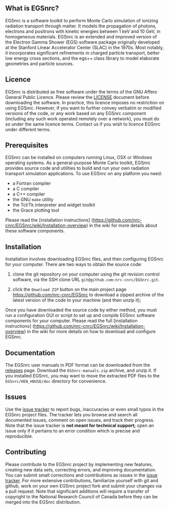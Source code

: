 ## What is EGSnrc?

EGSnrc is a software toolkit to perform Monte Carlo simulation of
ionizing radiation transport through matter. It models the propagation
of photons, electrons and positrons with kinetic energies between
1&nbsp;keV and 10&nbsp;GeV, in homogeneous materials. EGSnrc is an
extended and improved version of the Electron Gamma Shower (EGS)
software package originally developed at the Stanford Linear Accelerator
Center (SLAC) in the 1970s. Most notably, it incorporates significant
refinements in charged particle transport, better low energy cross
sections, and the egs++ class library to model elaborate geometries and
particle sources.


## Licence

EGSnrc is distributed as free software under the terms of the GNU Affero
General Public Licence. Please review the [LICENSE](LICENCE.md) document
before downloading the software. In practice, this licence imposes no
restriction on using EGSnrc. However, if you want to further convey
verbatim or modified versions of the code, or any work based on any
EGSnrc component (including any such work operated remotely over a
network), you must do so under the same licence terms. Contact us if you
wish to licence EGSnrc under different terms.


## Prerequisites

EGSnrc can be installed on computers running Linux, OSX or Windows
operating systems. As a general-purpose Monte Carlo toolkit, EGSnrc
provides source code and utilities to build and run your own
radiation transport simulation applications. To use EGSnrc
on any platform you need:

- a Fortran compiler
- a C compiler
- a C++ compiler
- the GNU `make` utility
- the Tcl/Tk interpreter and widget toolkit
- the Grace plotting tool

Please read the [installation instructions]
(https://github.com/nrc-cnrc/EGSnrc/wiki/Installation-overview) in the
wiki for more details about these software components.

## Installation

Installation involves downloading EGSnrc files, and then configuring
EGSnrc for your computer. There are two ways to obtain the source code:

1. clone the git repository on your computer using the git revision
control software, via the SSH clone URL
`git@github.com:nrc-cnrc/EGSnrc.git`.

2. click the `Download ZIP` button on the main project page
https://github.com/nrc-cnrc/EGSnrc to download a zipped archive of the
latest version of the code to your machine (and then unzip it);

Once you have downloaded the source code by either method, you must run
a configuration GUI or script to set up and compile EGSnrc software
components for your computer. Please read the full
[installation instructions]
(https://github.com/nrc-cnrc/EGSnrc/wiki/Installation-overview) in the
wiki for more details on how to download and configure EGSnrc.


## Documentation

The EGSnrc user manuals in PDF format can be downloaded from the
[releases](https://github.com/nrc-cnrc/EGSnrc/releases) page. Download
the `EGSnrc-manuals.zip` archive, and unzip it. If you installed EGSnrc,
you may want to move the extracted PDF files to the
`EGSnrc/HEN_HOUSE/doc`
directory for convenience.


## Issues

Use the [issue tracker](https://github.com/nrc-cnrc/EGSnrc/issues) to
report bugs, inaccuracies or even small typos in the EGSnrc project
files. The tracker lets you browse and search all documented issues,
comment on open issues, and track their progress. Note that the issue
tracker is **not meant for technical support;** open an issue only if it
pertains to an error condition which is precise and reproducible.


## Contributing

Please contribute to the EGSnrc project by implementing new features,
creating new data sets, correcting errors, and improving documentation.
You can submit small corrections and contributions as issues in the
[issue tracker](https://github.com/nrc-cnrc/EGSnrc/issues). For more
extensive contributions, familiarize yourself with git and github, work
on your own EGSnrc project fork and submit your changes via a pull
request. Note that significant additions will require a transfer of
copyright to the National Research Council of Canada before they can be
merged into the EGSnrc distribution.

